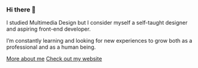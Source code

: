 ### Hi there 👋

I studied Multimedia Design but I consider myself a self-taught designer and aspiring front-end developer.

I’m constantly learning and looking for new experiences to grow both as a professional and as a human being.

[More about me](https://sigurdarson.is/about)
[Check out my website](https://sigurdarson.is)

<!--
**sigurdarson/sigurdarson** is a ✨ _special_ ✨ repository because its `README.md` (this file) appears on your GitHub profile.

Here are some ideas to get you started:

- 🔭 I’m currently working on ...
- 🌱 I’m currently learning ...
- 👯 I’m looking to collaborate on ...
- 🤔 I’m looking for help with ...
- 💬 Ask me about ...
- 📫 How to reach me: ...
- 😄 Pronouns: ...
- ⚡ Fun fact: ...
-->
